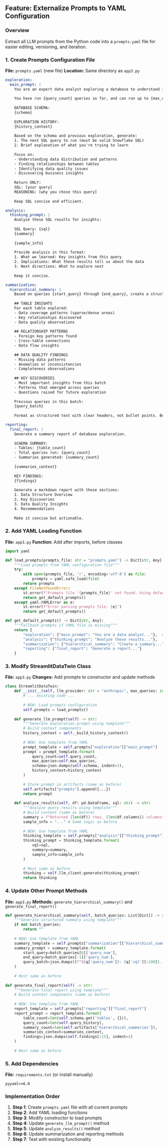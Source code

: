 ## Feature: Externalize Prompts to YAML Configuration

### Overview
Extract all LLM prompts from the Python code into a `prompts.yaml` file for easier editing, versioning, and iteration.

### 1. Create Prompts Configuration File
**File:** `prompts.yaml` (new file)
**Location:** Same directory as `app3.py`

```yaml
exploration:
  main_prompt: |
    You are an expert data analyst exploring a database to understand its structure, content, and blind spots.
    
    You have run {query_count} queries so far, and can run up to {max_queries} total queries.
    
    DATABASE SCHEMA:
    {schema}
    
    EXPLORATION HISTORY:
    {history_context}
    
    Based on the schema and previous exploration, generate:
    1. The next SQL query to run (must be valid Snowflake SQL)
    2. Brief explanation of what you're trying to learn
    
    Focus on:
    - Understanding data distribution and patterns
    - Finding relationships between tables  
    - Identifying data quality issues
    - Discovering business insights
    
    Return ONLY:
    SQL: [your query]
    REASONING: [why you chose this query]
    
    Keep SQL concise and efficient.

analysis:
  thinking_prompt: |
    Analyze these SQL results for insights:
    
    SQL Query: {sql}
    {summary}
    
    {sample_info}
    
    Provide analysis in this format:
    1. What we learned: Key insights from this query
    2. Implications: What these results tell us about the data
    3. Next directions: What to explore next
    
    Keep it concise.

summarization:
  hierarchical_summary: |
    Based on queries {start_query} through {end_query}, create a structured summary:
    
    ## TABLE INSIGHTS
    For each table explored:
    - Data coverage patterns (sparse/dense areas)
    - Key relationships discovered
    - Data quality observations
    
    ## RELATIONSHIP PATTERNS
    - Foreign key patterns found
    - Cross-table connections
    - Data flow insights
    
    ## DATA QUALITY FINDINGS
    - Missing data patterns
    - Anomalies or inconsistencies
    - Completeness observations
    
    ## KEY DISCOVERIES
    - Most important insights from this batch
    - Patterns that emerged across queries
    - Questions raised for future exploration
    
    Previous queries in this batch:
    {query_batch}
    
    Format as structured text with clear headers, not bullet points. Be concise but comprehensive.

reporting:
  final_report: |
    Generate a summary report of database exploration.
    
    SCHEMA SUMMARY:
    - Tables: {table_count}
    - Total queries run: {query_count}
    - Summaries generated: {summary_count}
    
    {summaries_context}
    
    KEY FINDINGS:
    {findings}
    
    Generate a markdown report with these sections:
    1. Data Structure Overview
    2. Key Discoveries  
    3. Data Quality Insights
    4. Recommendations
    
    Make it concise but actionable.
```

### 2. Add YAML Loading Function
**File:** `app3.py`
**Function:** Add after imports, before classes

```python
import yaml

def load_prompts(prompts_file: str = "prompts.yaml") -> Dict[str, Any]:
    """Load prompts from YAML configuration file"""
    try:
        with open(prompts_file, 'r', encoding='utf-8') as file:
            prompts = yaml.safe_load(file)
        return prompts
    except FileNotFoundError:
        st.error(f"Prompts file '{prompts_file}' not found. Using default prompts.")
        return get_default_prompts()
    except yaml.YAMLError as e:
        st.error(f"Error parsing prompts file: {e}")
        return get_default_prompts()

def get_default_prompts() -> Dict[str, Any]:
    """Fallback prompts if YAML file is missing"""
    return {
        "exploration": {"main_prompt": "You are a data analyst..."},  # Simplified fallback
        "analysis": {"thinking_prompt": "Analyze these results..."},
        "summarization": {"hierarchical_summary": "Create a summary..."},
        "reporting": {"final_report": "Generate a report..."}
    }
```

### 3. Modify StreamlitDataTwin Class
**File:** `app3.py`
**Changes:** Add prompts to constructor and update methods

```python
class StreamlitDataTwin:
    def __init__(self, llm_provider: str = "anthropic", max_queries: int = 7):
        # ... existing code ...
        
        # NEW: Load prompts configuration
        self.prompts = load_prompts()
    
    def generate_llm_prompt(self) -> str:
        """Generate exploration prompt using template"""
        # Build context components
        history_context = self._build_history_context()
        
        # NEW: Use template from YAML
        prompt_template = self.prompts["exploration"]["main_prompt"]
        prompt = prompt_template.format(
            query_count=self.query_count,
            max_queries=self.max_queries,
            schema=json.dumps(self.schema, indent=2),
            history_context=history_context
        )
        
        # Store prompt in artifacts (same as before)
        self.artifacts["prompts"].append({...})
        return prompt
    
    def analyze_results(self, df: pd.DataFrame, sql: str) -> str:
        """Analyze query results using template"""
        # Build context (same as before)
        summary = f"Returned {len(df)} rows, {len(df.columns)} columns"
        sample_info = "..." # Same logic as before
        
        # NEW: Use template from YAML
        thinking_template = self.prompts["analysis"]["thinking_prompt"]
        thinking_prompt = thinking_template.format(
            sql=sql,
            summary=summary,
            sample_info=sample_info
        )
        
        # Rest same as before
        thinking = self.llm_client.generate(thinking_prompt)
        return thinking
```

### 4. Update Other Prompt Methods
**File:** `app3.py`
**Methods:** `generate_hierarchical_summary()` and `generate_final_report()`

```python
def generate_hierarchical_summary(self, batch_queries: List[Dict]) -> str:
    """Generate structured summary using template"""
    if not batch_queries:
        return ""
    
    # NEW: Use template from YAML
    summary_template = self.prompts["summarization"]["hierarchical_summary"]
    summary_prompt = summary_template.format(
        start_query=batch_queries[0]['query_num'],
        end_query=batch_queries[-1]['query_num'],
        query_batch=json.dumps([f"Q{q['query_num']}: {q['sql'][:100]}... -> {q['result_summary']}" for q in batch_queries], indent=2)
    )
    
    # Rest same as before
    
def generate_final_report(self) -> str:
    """Generate final report using template"""
    # Build context components (same as before)
    
    # NEW: Use template from YAML
    report_template = self.prompts["reporting"]["final_report"]
    report_prompt = report_template.format(
        table_count=len(self.schema.get('tables', {})),
        query_count=len(self.query_history),
        summary_count=len(self.artifacts['hierarchical_summaries']),
        summaries_context=summaries_context,
        findings=json.dumps(self.findings[:15], indent=2)
    )
    
    # Rest same as before
```

### 5. Add Dependencies
**File:** `requirements.txt` (or install manually)
```
pyyaml>=6.0
```

### Implementation Order
1. **Step 1**: Create `prompts.yaml` file with all current prompts
2. **Step 2**: Add YAML loading functions
3. **Step 3**: Modify constructor to load prompts
4. **Step 4**: Update `generate_llm_prompt()` method
5. **Step 5**: Update `analyze_results()` method
6. **Step 6**: Update summarization and reporting methods
7. **Step 7**: Test with existing functionality